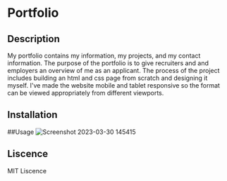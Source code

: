 # Portfolio
## Description
My portfolio contains my information, my projects, and my contact information. The purpose of the portfolio is to give recruiters and and employers an overview of me as an applicant. The process of the project includes building an html and css page from scratch and designing it myself. I've made the website mobile and tablet responsive so the format can be viewed appropriately from different viewports.

## Installation

##Usage
![Screenshot 2023-03-30 145415](https://user-images.githubusercontent.com/127727591/228973166-8fea9dd0-129c-4a16-8861-59f0c52e5d18.png)


## Liscence
MIT Liscence
